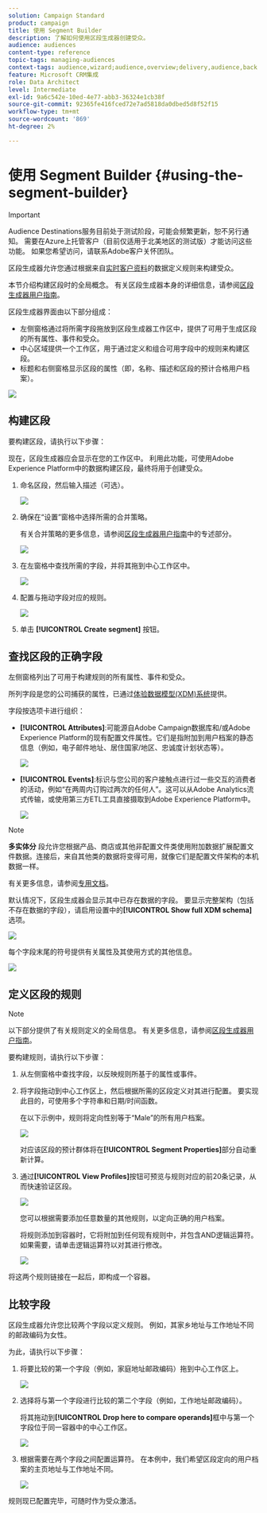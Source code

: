 ```yaml
---
solution: Campaign Standard
product: campaign
title: 使用 Segment Builder
description: 了解如何使用区段生成器创建受众。
audience: audiences
content-type: reference
topic-tags: managing-audiences
context-tags: audience,wizard;audience,overview;delivery,audience,back
feature: Microsoft CRM集成
role: Data Architect
level: Intermediate
exl-id: 9a6c542e-10ed-4e77-abb3-36324e1cb38f
source-git-commit: 92365fe416fced72e7ad5818da0dbed5d8f52f15
workflow-type: tm+mt
source-wordcount: '869'
ht-degree: 2%

---
```


# 使用 Segment Builder {#using-the-segment-builder}

>[!IMPORTANT]
>
>Audience Destinations服务目前处于测试阶段，可能会频繁更新，恕不另行通知。 需要在Azure上托管客户（目前仅适用于北美地区的测试版）才能访问这些功能。 如果您希望访问，请联系Adobe客户关怀团队。

区段生成器允许您通过根据来自[实时客户资料](https://experienceleague.adobe.com/docs/experience-platform/profile/home.html)的数据定义规则来构建受众。

本节介绍构建区段时的全局概念。 有关区段生成器本身的详细信息，请参阅[区段生成器用户指南](https://experienceleague.adobe.com/docs/experience-platform/segmentation/ui/overview.html)。

区段生成器界面由以下部分组成：

* 左侧窗格通过将所需字段拖放到区段生成器工作区中，提供了可用于生成区段的所有属性、事件和受众。
* 中心区域提供一个工作区，用于通过定义和组合可用字段中的规则来构建区段。
* 标题和右侧窗格显示区段的属性（即，名称、描述和区段的预计合格用户档案）。

![](assets/aep_audiences_interface.png)

## 构建区段

要构建区段，请执行以下步骤：

现在，区段生成器应会显示在您的工作区中。 利用此功能，可使用Adobe Experience Platform中的数据构建区段，最终将用于创建受众。

1. 命名区段，然后输入描述（可选）。

   ![](assets/aep_audiences_creation_edit_name.png)

1. 确保在“设置”窗格中选择所需的合并策略。

   有关合并策略的更多信息，请参阅[区段生成器用户指南](https://experienceleague.adobe.com/docs/experience-platform/segmentation/ui/overview.html)中的专述部分。

   ![](assets/aep_audiences_mergepolicy.png)

1. 在左窗格中查找所需的字段，并将其拖到中心工作区中。

   ![](assets/aep_audiences_dragfield.png)

1. 配置与拖动字段对应的规则。

   ![](assets/aep_audiences_configure_rules.png)

1. 单击 **[!UICONTROL Create segment]** 按钮。

## 查找区段的正确字段

左侧窗格列出了可用于构建规则的所有属性、事件和受众。

所列字段是您的公司捕获的属性，已通过[体验数据模型(XDM)系统](https://experienceleague.adobe.com/docs/experience-platform/xdm/home.html)提供。

字段按选项卡进行组织：

* **[!UICONTROL Attributes]**:可能源自Adobe Campaign数据库和/或Adobe Experience Platform的现有配置文件属性。它们是指附加到用户档案的静态信息（例如，电子邮件地址、居住国家/地区、忠诚度计划状态等）。

   ![](assets/aep_audiences_attributestab.png)

* **[!UICONTROL Events]**:标识与您公司的客户接触点进行过一些交互的消费者的活动，例如“在两周内订购过两次的任何人”。这可以从Adobe Analytics流式传输，或使用第三方ETL工具直接摄取到Adobe Experience Platform中。

   ![](assets/aep_audiences_eventstab.png)

>[!NOTE]
>
>**多实体分** 段允许您根据产品、商店或其他非配置文件类使用附加数据扩展配置文件数据。连接后，来自其他类的数据将变得可用，就像它们是配置文件架构的本机数据一样。
>
>有关更多信息，请参阅[专用文档](https://experienceleague.adobe.com/docs/experience-platform/segmentation/multi-entity-segmentation.html)。

默认情况下，区段生成器会显示其中已存在数据的字段。 要显示完整架构（包括不存在数据的字段），请启用设置中的&#x200B;**[!UICONTROL Show full XDM schema]**&#x200B;选项。

![](assets/aep_audiences_populatedfields.png)

每个字段末尾的符号提供有关属性及其使用方式的其他信息。

![](assets/aep_audiences_isymbol.png)

## 定义区段的规则

>[!NOTE]
>
>以下部分提供了有关规则定义的全局信息。 有关更多信息，请参阅[区段生成器用户指南](https://experienceleague.adobe.com/docs/experience-platform/segmentation/ui/overview.html)。

要构建规则，请执行以下步骤：

1. 从左侧窗格中查找字段，以反映规则所基于的属性或事件。

1. 将字段拖动到中心工作区上，然后根据所需的区段定义对其进行配置。 要实现此目的，可使用多个字符串和日期/时间函数。

   在以下示例中，规则将定向性别等于“Male”的所有用户档案。

   ![](assets/aep_audiences_malegender.png)

   对应该区段的预计群体将在&#x200B;**[!UICONTROL Segment Properties]**&#x200B;部分自动重新计算。

1. 通过&#x200B;**[!UICONTROL View Profiles]**&#x200B;按钮可预览与规则对应的前20条记录，从而快速验证区段。

   ![](assets/aep_audiences_samplepreview.png)

   您可以根据需要添加任意数量的其他规则，以定向正确的用户档案。

   将规则添加到容器时，它将附加到任何现有规则中，并包含AND逻辑运算符。 如果需要，请单击逻辑运算符以对其进行修改。

   ![](assets/aep_audiences_andoperator.png)

将这两个规则链接在一起后，即构成一个容器。

## 比较字段

区段生成器允许您比较两个字段以定义规则。 例如，其家乡地址与工作地址不同的邮政编码为女性。

为此，请执行以下步骤：

1. 将要比较的第一个字段（例如，家庭地址邮政编码）拖到中心工作区上。

   ![](assets/aep_audiences_comparing_1.png)

1. 选择将与第一个字段进行比较的第二个字段（例如，工作地址邮政编码）。

   将其拖动到&#x200B;**[!UICONTROL Drop here to compare operands]**&#x200B;框中与第一个字段位于同一容器中的中心工作区。

   ![](assets/aep_audiences_comparing_2.png)

1. 根据需要在两个字段之间配置运算符。 在本例中，我们希望区段定向的用户档案的主页地址与工作地址不同。

   ![](assets/aep_audiences_comparing_3.png)

规则现已配置完毕，可随时作为受众激活。
